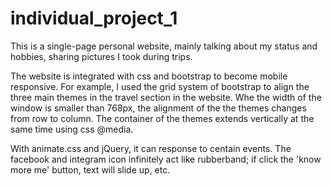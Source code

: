 # individual_project_1

This is a single-page personal website, mainly talking about my status and hobbies, sharing pictures I took during trips.

The website is integrated with css and bootstrap to become mobile responsive. For example, I used the grid system of bootstrap to align the three main themes in the travel section in the website. Whe the width of the window is smaller than 768px, the alignment of the the themes changes from row to column. The container of the themes extends vertically at the same time using css @media. 

With animate.css and jQuery, it can response to centain events. The facebook and integram icon infinitely act like rubberband; if click the 'know more me' button, text will slide up, etc.
